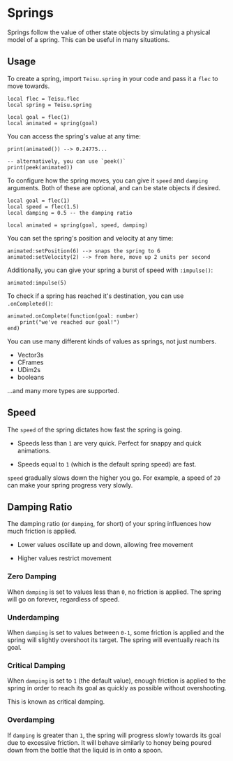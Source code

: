 # Springs

Springs follow the value of other state objects by simulating a physical model of a spring. This can be useful in many situations.

## Usage

To create a spring, import `Teisu.spring` in your code and pass it a `flec` to move towards.

```luau
local flec = Teisu.flec
local spring = Teisu.spring

local goal = flec(1)
local animated = spring(goal)
```

You can access the spring's value at any time:

```luau
print(animated()) --> 0.24775...

-- alternatively, you can use `peek()`
print(peek(animated))
```

To configure how the spring moves, you can give it `speed` and `damping` arguments. Both of these are optional, and can be state objects if desired.

```luau
local goal = flec(1)
local speed = flec(1.5)
local damping = 0.5 -- the damping ratio

local animated = spring(goal, speed, damping)
```

You can set the spring's position and velocity at any time:

```luau
animated:setPosition(6) --> snaps the spring to 6
animated:setVelocity(2) --> from here, move up 2 units per second
```

Additionally, you can give your spring a burst of speed with `:impulse()`:

```luau
animated:impulse(5)
```

To check if a spring has reached it's destination, you can use `.onCompleted()`:

```luau
animated.onComplete(function(goal: number)
    print("we've reached our goal!")
end)
```

You can use many different kinds of values as springs, not just numbers.

- Vector3s
- CFrames
- UDim2s
- booleans

...and many more types are supported.

## Speed

The `speed` of the spring dictates how fast the spring is going.

-  Speeds less than `1` are very quick. Perfect for snappy and quick animations.

-  Speeds equal to `1` (which is the default spring speed) are fast.

`speed` gradually slows down the higher you go. For example, a speed of `20` can make your spring progress very slowly.

## Damping Ratio

The damping ratio (or `damping`, for short) of your spring influences how much friction is applied.

-   Lower values oscillate up and down, allowing free movement

-   Higher values restrict movement


### Zero Damping

When `damping` is set to values less than `0`, no friction is applied. The spring will go on forever, regardless of speed.

### Underdamping

When `damping` is set to values between `0-1`, some friction is applied and the spring will slightly overshoot its target. The spring will eventually reach its goal.

### Critical Damping

When `damping` is set to `1` (the default value), enough friction is applied to the spring in order to reach its goal as quickly as possible without overshooting.

This is known as critical damping.

### Overdamping

If `damping` is greater than `1`, the spring will progress slowly towards its goal due to excessive friction. It will behave similarly to honey being poured down from the bottle that the liquid is in onto a spoon.






